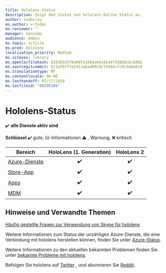 ```yaml
---
title: Hololens-Status
description: Zeigt den Status von hololens Online Status an.
author: todmccoy
ms.author: v-todmc
ms.reviewer: ''
manager: dansimp
audience: Admin
ms.topic: article
ms.prod: hololens
localization_priority: Medium
ms.sitesec: library
ms.openlocfilehash: b19105d3f8a08fa1664a0424144f356b8cbc8dbb
ms.sourcegitcommit: 611af6ff7a2412abad80c0c7d4decfc0c3a0e8c8
ms.translationtype: MT
ms.contentlocale: de-DE
ms.lasthandoff: 07/17/2019
ms.locfileid: "68295186"
---
```

# <a name="hololens-status"></a>Hololens-Status

✔️ **alle Dienste aktiv sind**

**Schlüssel** ✔️ gute, (i)-Informationen ⚠ , Warnung, ❌ kritisch 

Bereich|HoloLens (1. Generation)|HoloLens 2
----|:----:|:----:
[Azure-Dienste](https://status.azure.com/en-us/status)|✔️|✔️
[Store-App](https://www.microsoft.com/en-us/store/collections/hlgettingstarted/hololens)|✔️|✔️
[Apps](https://www.microsoft.com/en-us/hololens/apps)|✔️|✔️
[MDM](https://docs.microsoft.com/en-us/hololens/hololens-enroll-mdm)|✔️|✔️



## <a name="notes-and-related-topics"></a>Hinweise und Verwandte Themen

[Häufig gestellte Fragen zur Verwendung von Skype für hololens](https://support.skype.com/en/faq/FA34641/frequently-asked-questions-about-using-skype-for-hololens)

Weitere Informationen zum Status der unzähligen Azure-Dienste, die eine Verbindung mit hololens herstellen können, finden Sie unter [Azure-Status](https://azure.microsoft.com/en-us/status/).

Weitere Informationen zu den aktuellen bekannten Problemen finden Sie unter [bekannte Probleme mit hololens](https://docs.microsoft.com/en-us/windows/mixed-reality/hololens-known-issues).

Befolgen Sie hololens auf [Twitter](https://twitter.com/HoloLens) , und abonnieren Sie [Reddit](https://www.reddit.com/r/HoloLens/).
